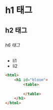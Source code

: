 # h1 태그
## h2 태그
### 
###### h6 태그

* li1
* li2

```html
<html>
    <h1 id="bloom">
        <table>
            
        </table>
    </h1>
</html>
```